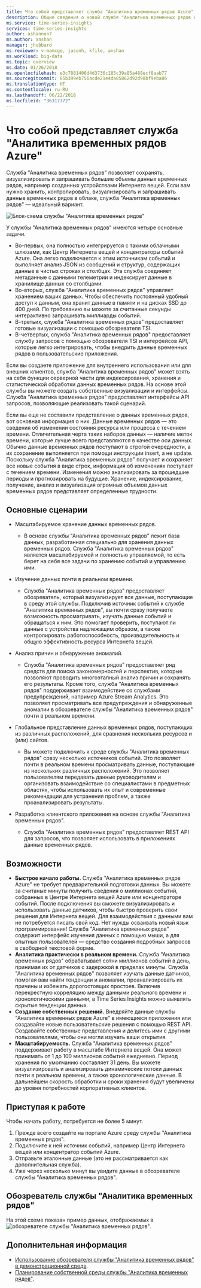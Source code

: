 ```yaml
---
title: Что собой представляет служба "Аналитика временных рядов Azure" | Документация Майкрософт
description: Общие сведения о новой службе "Аналитика временных рядов Azure", которая полезна для анализа временных рядов и решений Интернета вещей.
ms.service: time-series-insights
services: time-series-insights
author: ashannon7
ms.author: anshan
manager: jhubbard
ms.reviewer: v-mamcge, jasonh, kfile, anshan
ms.workload: big-data
ms.topic: overview
ms.date: 01/26/2018
ms.openlocfilehash: e3c7881406d4d3736c185c39a85a488ecf8aab77
ms.sourcegitcommit: 65b399eb756acde21e4da85862d92d98bf9eba86
ms.translationtype: HT
ms.contentlocale: ru-RU
ms.lasthandoff: 06/22/2018
ms.locfileid: "36317772"
---
```

# <a name="what-is-azure-time-series-insights"></a>Что собой представляет служба "Аналитика временных рядов Azure"

Служба "Аналитика временных рядов" позволяет сохранять, визуализировать и запрашивать большие объемы данных временных рядов, например созданных устройствами Интернета вещей.  Если вам нужно хранить, контролировать, визуализировать и запрашивать данные временных рядов в облаке, служба "Аналитика временных рядов" — идеальный вариант.  

![Блок-схема службы "Аналитика временных рядов"](media/overview/time-series-insights-flowchart.png)

У службы "Аналитика временных рядов" имеются четыре основные задачи.

- Во-первых, она полностью интегрируется с такими облачными шлюзами, как Центр Интернета вещей и концентраторы событий Azure. Она легко подключается к этим источникам событий и выполняет анализ JSON из сообщений и структур, содержащих данные в чистых строках и столбцах. Эта служба соединяет метаданные с данными телеметрии и индексирует данные в хранилище данных со столбцами.
- Во-вторых, служба "Аналитика временных рядов" управляет хранением ваших данных. Чтобы обеспечить постоянный удобный доступ к данным, она хранит данные в памяти и на дисках SSD до 400 дней. По требованию вы можете за считанные секунды интерактивно запрашивать миллиарды событий.
- В-третьих, служба "Аналитика временных рядов" предоставляет готовые визуализации с помощью обозревателя TSI.  
- В-четвертых, служба "Аналитика временных рядов" предоставляет службу запросов с помощью обозревателя TSI и интерфейсов API, которые легко интегрировать, чтобы внедрить данные временных рядов в пользовательские приложения.  

Если вы создаете приложение для внутреннего использования или для внешних клиентов, служба "Аналитика временных рядов" может взять на себя функции серверной части для индексирования, хранения и статистической обработки данных временных рядов. На основе этой службы вы можете создать собственные визуализации и интерфейсы.  Служба "Аналитика временных рядов" предоставляет интерфейсы API запросов, позволяющие реализовать такой сценарий.  

Если вы еще не составили представление о данных временных рядов, вот основная информация о них.  Данные временных рядов — это сведения об изменении состояния ресурса или процесса с течением времени.  Отличительная черта таких наборов данных — наличие меток времени, которые лучше всего представляются в качестве оси данных.  Обычно данные временных рядов поступают в строгой очередности, а их сохранение выполняется при помощи инструкции insert, а не update.  Поскольку служба "Аналитика временных рядов" получает и сохраняет все новые события в виде строк, информация об изменениях поступает с течением времени. Изменения можно анализировать за прошедшие периоды и прогнозировать на будущие.  Хранение, индексирование, получение, анализ и визуализация огромных объемов данных временных рядов представляет определенные трудности.  

## <a name="primary-scenarios"></a>Основные сценарии

- Масштабируемое хранение данных временных рядов.  
  - В основе службы "Аналитика временных рядов" лежит база данных, разработанная специально для хранения данных временных рядов.  Служба "Аналитика временных рядов" является масштабируемой и полностью управляемой, то есть берет на себя все задачи по хранению событий и управлению ими.

- Изучение данных почти в реальном времени.  
  - Служба "Аналитика временных рядов" предоставляет обозреватель, который визуализирует все данные, поступающие в среду этой службы.  Подключив источник событий к службе "Аналитика временных рядов", вы почти сразу получаете возможность просматривать, изучать данные событий и обращаться к ним.  Это помогает проверить, поступают ли данные с устройства надлежащим образом, а также контролировать работоспособность, производительность и общую эффективность ресурса Интернета вещей.  

- Анализ причин и обнаружение аномалий.
  - Служба "Аналитика временных рядов" предоставляет ряд средств для поиска закономерностей и перспектив, которые позволяют проводить многоэтапный анализ причин и сохранять его результаты.  Кроме того, служба "Аналитика временных рядов" поддерживает взаимодействие со службами предупреждений, например Azure Stream Analytics. Это позволяет просматривать все предупреждения и обнаруженные аномалии в обозревателе службы "Аналитика временных рядов" почти в реальном времени.  

- Глобальное представление данных временных рядов, поступающих из различных расположений, для сравнения нескольких ресурсов и (или) сайтов.
  - Вы можете подключить к среде службы "Аналитика временных рядов" сразу несколько источников событий.  Это позволяет почти в реальном времени просматривать данные, поступающие из нескольких различных расположений.  Это позволяет пользователям передавать данные руководителям и организовать взаимодействие со специалистами в предметных областях, чтобы использовать их опыт и современные рекомендации для устранения проблем, а также проанализировать результаты.

- Разработка клиентского приложения на основе службы "Аналитика временных рядов". 
  - Служба "Аналитика временных рядов" предоставляет REST API для запросов, что позволяет использовать в приложениях данные временных рядов.

## <a name="capabilities"></a>Возможности

- **Быстрое начало работы.** Служба "Аналитика временных рядов Azure" не требует предварительной подготовки данных. Вы можете за считаные минуты получить сведения о миллионах событий, собранных в Центре Интернета вещей Azure или концентраторе событий. После подключения вы сможете визуализировать и использовать данные датчиков, чтобы быстро проверить свои решения для Интернета вещей. Для взаимодействия с данными вам не потребуется писать свой код.
Нет нужды осваивать новый язык программирования! Служба "Аналитика временных рядов" содержит интерфейс изучения данных с помощью мыши, а для опытных пользователей — средство создания подробных запросов в свободной текстовой форме.
- **Аналитика практически в реальном времени.** Служба "Аналитика временных рядов" обрабатывает сотни миллионов событий в день, принимая их от датчиков с задержкой в пределах минуты. Служба "Аналитика временных рядов" позволяет изучать данные датчиков, помогая вам найти тенденции и аномалии, проанализировать их причины и избежать дорогостоящих простоев. Включив перекрестную корреляцию между данными реального времени и хронологическими данными, в Time Series Insights можно выявлять скрытые тенденции данных.
- **Создание собственных решений.** Внедряйте данные службы "Аналитика временных рядов Azure" в имеющиеся приложения или создавайте новые пользовательские решения с помощью REST API. Создавайте собственные представления и делитесь ими с другими пользователями, чтобы они могли изучать ваши открытия.
- **Масштабируемость.** Служба "Аналитика временных рядов" поддерживает работу в масштабе Интернета вещей. Она может принимать от 1 до 100 миллионов событий ежедневно. Период хранения по умолчанию составляет 31 день. Вы можете визуализировать и анализировать динамические потоки данных почти в реальном времени, а также хронологические данные. В дальнейшем скорость обработки и сроки хранения будут увеличены до уровня потребностей корпоративных клиентов.

## <a name="getting-started"></a>Приступая к работе
Чтобы начать работу, потребуется не более 5 минут. 

1.  Прежде всего создайте на портале Azure среду службы "Аналитика временных рядов". 
2.  Подключите к ней источник событий, например Центр Интернета вещей или концентратор событий Azure.  
3.  Отправьте эталонные данные (это не рассматривается как дополнительная служба).
4.  Уже через несколько минут вы увидите данные в обозревателе службы "Аналитика временных рядов".

## <a name="time-series-insights-explorer"></a>Обозреватель службы "Аналитика временных рядов"
На этой схеме показан пример данных, отображаемых в ![обозревателе службы "Аналитика временных рядов"](media/time-series-insights-explorer/explorer4.png).

## <a name="next-steps"></a>Дополнительная информация
 - [Использование обозревателя службы "Аналитика временных рядов" в демонстрационной среде](./time-series-quickstart.md).
 - [Планирование собственной среды службы "Аналитика временных рядов"](time-series-insights-environment-planning.md).

